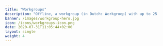 ```yaml
---
title: "Workgroups"
description: "Offline, a workgroup (in Dutch: Werkgroep) with up to 25-30 students provides the opportunity for students to fully engage with the subject matter and each other. The lecturer’s focus is on providing practice and feedback, elicit discussions, and support collaborative learning, not so much on direct instruction. The goals for students are to ***process and analyze the subject matter*** and to experience ***hands-on practice and discussion***. Let’s take this online!"
banner: /images/workgroup-hero.jpg
icon: /icons/workgroups-icon.png
date: 2020-07-31T11:05:44+02:00
layout: single
weight: 4
---
```

